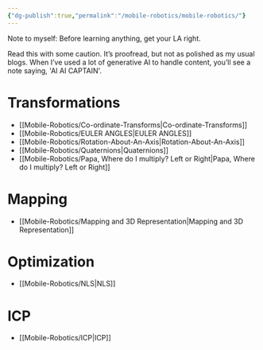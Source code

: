 ```yaml
---
{"dg-publish":true,"permalink":"/mobile-robotics/mobile-robotics/"}
---
```


Note to myself:
Before learning anything, get your LA right. 

Read this with some caution. It’s proofread, but not as polished as my usual blogs. When I’ve used a lot of generative AI to handle content, you’ll see a note saying, 'AI AI CAPTAIN'.


# Transformations
- [[Mobile-Robotics/Co-ordinate-Transforms\|Co-ordinate-Transforms]]
- [[Mobile-Robotics/EULER ANGLES\|EULER ANGLES]]
- [[Mobile-Robotics/Rotation-About-An-Axis\|Rotation-About-An-Axis]]
- [[Mobile-Robotics/Quaternions\|Quaternions]]
- [[Mobile-Robotics/Papa, Where do I multiply? Left or Right\|Papa, Where do I multiply? Left or Right]]


# Mapping

- [[Mobile-Robotics/Mapping and 3D Representation\|Mapping and 3D Representation]]

# Optimization
- [[Mobile-Robotics/NLS\|NLS]]

# ICP

- [[Mobile-Robotics/ICP\|ICP]]

